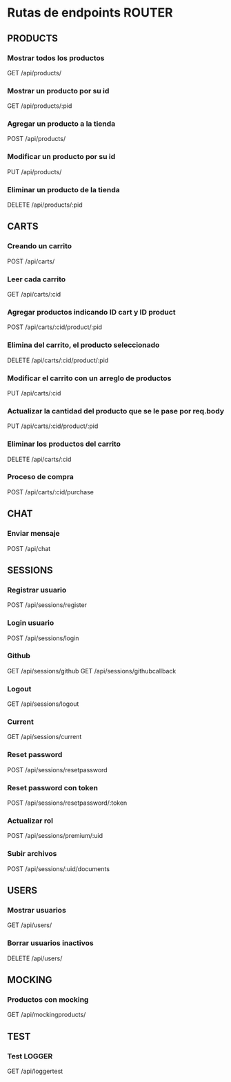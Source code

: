 # Rutas de endpoints ROUTER
## PRODUCTS
### Mostrar todos los productos
GET /api/products/
### Mostrar un producto por su id
GET /api/products/:pid
### Agregar un producto a la tienda
POST /api/products/
### Modificar un producto por su id
PUT /api/products/
### Eliminar un producto de la tienda
DELETE /api/products/:pid

## CARTS
### Creando un carrito
POST /api/carts/
### Leer cada carrito 
GET /api/carts/:cid
### Agregar productos indicando ID cart y ID product
POST /api/carts/:cid/product/:pid
### Elimina del carrito, el producto seleccionado
DELETE /api/carts/:cid/product/:pid
### Modificar el carrito con un arreglo de productos
PUT /api/carts/:cid
### Actualizar la cantidad del producto que se le pase por req.body
PUT /api/carts/:cid/product/:pid
### Eliminar los productos del carrito
DELETE /api/carts/:cid
### Proceso de compra
POST /api/carts/:cid/purchase

## CHAT
### Enviar mensaje
POST /api/chat

## SESSIONS
### Registrar usuario
POST /api/sessions/register
### Login usuario
POST /api/sessions/login
### Github
GET /api/sessions/github
GET /api/sessions/githubcallback
### Logout
GET /api/sessions/logout
### Current
GET /api/sessions/current
### Reset password
POST /api/sessions/resetpassword
### Reset password con token
POST /api/sessions/resetpassword/:token
### Actualizar rol
POST /api/sessions/premium/:uid
### Subir archivos
POST /api/sessions/:uid/documents

## USERS
### Mostrar usuarios
GET /api/users/
### Borrar usuarios inactivos
DELETE /api/users/

## MOCKING
### Productos con mocking
GET /api/mockingproducts/

## TEST
### Test LOGGER
GET /api/loggertest


